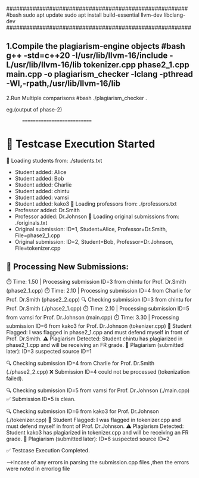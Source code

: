  #######################################################
#bash
sudo apt update
sudo apt install build-essential llvm-dev libclang-dev
########################################################

  1.Compile the plagiarism‑engine objects
#bash
     g++ -std=c++20     -I/usr/lib/llvm-16/include     -L/usr/lib/llvm-16/lib     tokenizer.cpp phase2_1.cpp main.cpp     -o plagiarism_checker     -lclang     -pthread     -Wl,-rpath,/usr/lib/llvm-16/lib
-------------------------------------------------------------------------
  2.Run Multiple comparisons
#bash
     ./plagiarism_checker .
  
eg.(output of phase-2)
     
          ==========================
🏁 Testcase Execution Started
==========================

📘 Loading students from: ./students.txt
  - Student added: Alice
  - Student added: Bob
  - Student added: Charlie
  - Student added: chintu
  - Student added: vamsi
  - Student added: kako3
📗 Loading professors from: ./professors.txt
  - Professor added: Dr.Smith
  - Professor added: Dr.Johnson
📄 Loading original submissions from: ./originals.txt
  - Original submission: ID=1, Student=Alice, Professor=Dr.Smith, File=phase2_1.cpp
  - Original submission: ID=2, Student=Bob, Professor=Dr.Johnson, File=tokenizer.cpp

📝 Processing New Submissions:
--------------------------------
⏱️  Time: 1.50 | Processing submission ID=3 from chintu for Prof. Dr.Smith (phase2_1.cpp)
⏱️  Time: 2.10 | Processing submission ID=4 from Charlie for Prof. Dr.Smith (phase2_2.cpp)
🔍 Checking submission ID=3 from chintu for Prof. Dr.Smith (./phase2_1.cpp)
⏱️  Time: 2.10 | Processing submission ID=5 from vamsi for Prof. Dr.Johnson (main.cpp)
⏱️  Time: 3.30 | Processing submission ID=6 from kako3 for Prof. Dr.Johnson (tokenizer.cpp)
🔴 Student Flagged: I was flagged in phase2_1.cpp and must defend myself in front of Prof. Dr.Smith.
⚠️  Plagiarism Detected: Student chintu has plagiarized in phase2_1.cpp and will be receiving an FR grade.
🚩 Plagiarism (submitted later): ID=3 suspected source ID=1

🔍 Checking submission ID=4 from Charlie for Prof. Dr.Smith (./phase2_2.cpp)
❌ Submission ID=4 could not be processed (tokenization failed).

🔍 Checking submission ID=5 from vamsi for Prof. Dr.Johnson (./main.cpp)
✅ Submission ID=5 is clean.

🔍 Checking submission ID=6 from kako3 for Prof. Dr.Johnson (./tokenizer.cpp)
🔴 Student Flagged: I was flagged in tokenizer.cpp and must defend myself in front of Prof. Dr.Johnson.
⚠️  Plagiarism Detected: Student kako3 has plagiarized in tokenizer.cpp and will be receiving an FR grade.
🚩 Plagiarism (submitted later): ID=6 suspected source ID=2


✅ Testcase Execution Completed.


-->Incase of any errors in parsing the submission.cpp files ,then the errors were noted in errorlog file

